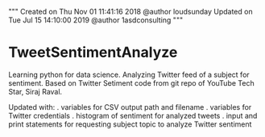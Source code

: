 """
Created on Thu Nov 01 11:41:16 2018 @author loudsunday
Updated on Tue Jul 15 14:10:00 2019 @author 1asdconsulting
"""

# TweetSentimentAnalyze
Learning python for data science. Analyzing Twitter feed of a subject for sentiment.
Based on Twitter Setiment code from git repo of YouTube Tech Star, Siraj Raval.

Updated with:
. variables for CSV output path and filename
. variables for Twitter credentials
. histogram of sentiment for analyzed tweets
. input and print statements for requesting subject topic to analyze Twitter sentiment